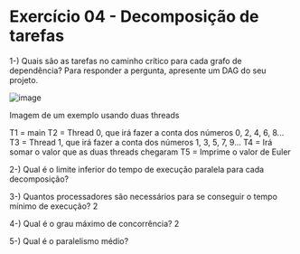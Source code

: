 # Exercício 04 - Decomposição de tarefas

1-) Quais são as tarefas no caminho crítico para cada grafo de dependência? Para responder a pergunta, apresente um DAG do seu projeto.

![image](https://github.com/maat65/CompParalela/assets/83376070/736b433b-7042-4ce2-8e07-780318f20588)

Imagem de um exemplo usando duas threads

T1 = main
T2 = Thread 0, que irá fazer a conta dos números 0, 2, 4, 6, 8...
T3 = Thread 1, que irá fazer a conta dos números 1, 3, 5, 7, 9...
T4 = Irá somar o valor que as duas threads chegaram
T5 = Imprime o valor de Euler

2-) Qual é o limite inferior do tempo de execução paralela para cada decomposição?

3-) Quantos processadores são necessários para se conseguir o tempo mínimo de execução? 2

4-) Qual é o grau máximo de concorrência? 2

5-) Qual é o paralelismo médio?


